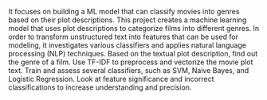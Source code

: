 It focuses on building a ML model that can classify movies into genres based on their plot descriptions. This project creates a machine learning model that uses plot descriptions to categorize films into different genres. In order to transform unstructured text into features that can be used for modeling, it investigates various classifiers and applies natural language processing (NLP) techniques. Based on the textual plot description, find out the genre of a film. Use TF-IDF to preprocess and vectorize the movie plot text. Train and assess several classifiers, such as SVM, Naive Bayes, and Logistic Regression. Look at feature significance and incorrect classifications to increase understanding and precision.
